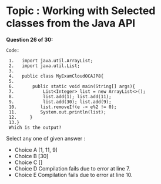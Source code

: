 Topic : Working with Selected classes from the Java API
=======================================================
**Question 26 of 30:**
```
Code:
 
 1.   import java.util.ArrayList;
 2.   import java.util.List;
 3.
 4.   public class MyExamCloudOCAJP8{
 5.
 6.       public static void main(String[] args){
 7.           List<Integer> list = new ArrayList<>();
 8.           list.add(1); list.add(11);
 9.           list.add(30); list.add(9);
 10.         list.removeIf(e -> e%2 != 0);
 11.         System.out.println(list);
 12.     }
 13.} 
 Which is the output?
```

Select any one of given answer :
- Choice A [1, 11, 9]
- Choice B [30]
- Choice C []
- Choice D Compilation fails due to error at line 7.
- Choice E Compilation fails due to error at line 10.

